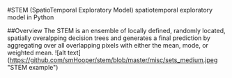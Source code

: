 #STEM (SpatioTemporal Exploratory Model)
spatiotemporal exploratory model in Python

##Overview
The STEM is an ensemble of locally defined, randomly located, spatially overalpping decision trees and generates a final prediction by aggregating over all overlapping pixels with either the mean, mode, or weighted mean. 
![alt text] (https://github.com/smHooper/stem/blob/master/misc/sets_medium.jpeg "STEM example")
